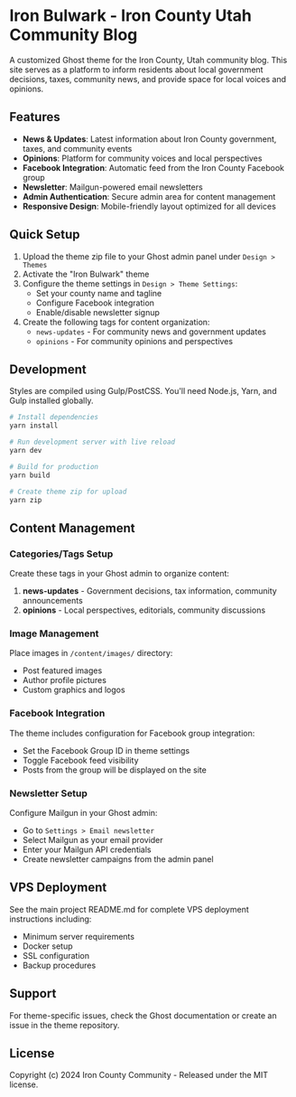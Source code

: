 # Iron Bulwark - Iron County Utah Community Blog

A customized Ghost theme for the Iron County, Utah community blog. This site serves as a platform to inform residents about local government decisions, taxes, community news, and provide space for local voices and opinions.

## Features

- **News & Updates**: Latest information about Iron County government, taxes, and community events
- **Opinions**: Platform for community voices and local perspectives
- **Facebook Integration**: Automatic feed from the Iron County Facebook group
- **Newsletter**: Mailgun-powered email newsletters
- **Admin Authentication**: Secure admin area for content management
- **Responsive Design**: Mobile-friendly layout optimized for all devices

## Quick Setup

1. Upload the theme zip file to your Ghost admin panel under `Design > Themes`
2. Activate the "Iron Bulwark" theme
3. Configure the theme settings in `Design > Theme Settings`:
   - Set your county name and tagline
   - Configure Facebook integration
   - Enable/disable newsletter signup
4. Create the following tags for content organization:
   - `news-updates` - For community news and government updates
   - `opinions` - For community opinions and perspectives

## Development

Styles are compiled using Gulp/PostCSS. You'll need Node.js, Yarn, and Gulp installed globally.

```bash
# Install dependencies
yarn install

# Run development server with live reload
yarn dev

# Build for production
yarn build

# Create theme zip for upload
yarn zip
```

## Content Management

### Categories/Tags Setup

Create these tags in your Ghost admin to organize content:

1. **news-updates** - Government decisions, tax information, community announcements
2. **opinions** - Local perspectives, editorials, community discussions

### Image Management

Place images in `/content/images/` directory:
- Post featured images
- Author profile pictures
- Custom graphics and logos

### Facebook Integration

The theme includes configuration for Facebook group integration:
- Set the Facebook Group ID in theme settings
- Toggle Facebook feed visibility
- Posts from the group will be displayed on the site

### Newsletter Setup

Configure Mailgun in your Ghost admin:
- Go to `Settings > Email newsletter`
- Select Mailgun as your email provider
- Enter your Mailgun API credentials
- Create newsletter campaigns from the admin panel

## VPS Deployment

See the main project README.md for complete VPS deployment instructions including:
- Minimum server requirements
- Docker setup
- SSL configuration
- Backup procedures

## Support

For theme-specific issues, check the Ghost documentation or create an issue in the theme repository.

## License

Copyright (c) 2024 Iron County Community - Released under the MIT license.
